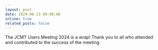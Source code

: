 ```yaml
---
layout: post
date: 2024-06-13 00:00:00
inline: true
related_posts: false
---
```


The JCMT Users Meeting 2024 is a wrap! Thank you to all who attended and contributed to the success of the meeting
